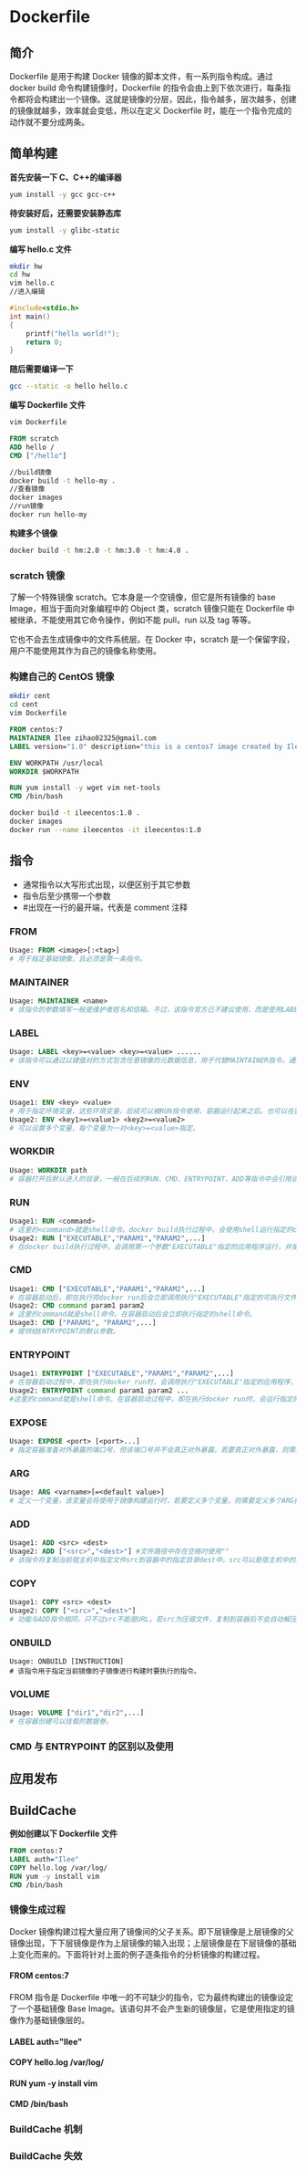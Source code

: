 # Dockerfile

## 简介

Dockerfile 是用于构建 Docker 镜像的脚本文件，有一系列指令构成。通过 docker build 命令构建镜像时，Dockerfile 的指令会由上到下依次进行，每条指令都将会构建出一个镜像。这就是镜像的分层，因此，指令越多，层次越多，创建的镜像就越多，效率就会变低，所以在定义 Dockerfile 时，能在一个指令完成的动作就不要分成两条。

## 简单构建

**首先安装一下 C、C++的编译器**

```bash
yum install -y gcc gcc-c++
```

**待安装好后，还需要安装静态库**

```bash
yum install -y glibc-static
```

**编写 hello.c 文件**

```bash
mkdir hw
cd hw
vim hello.c
//进入编辑
```

```c
#include<stdio.h>
int main()
{
    printf("hello world!");
    return 0;
}
```

**随后需要编译一下**

```bash
gcc --static -o hello hello.c
```

**编写 Dockerfile 文件**

```bash
vim Dockerfile
```

```dockerfile
FROM scratch
ADD hello /
CMD ["/hello"]
```

```bash
//build镜像
docker build -t hello-my .
//查看镜像
docker images
//run镜像
docker run hello-my
```

**构建多个镜像**

```bash
docker build -t hm:2.0 -t hm:3.0 -t hm:4.0 .
```

### scratch 镜像

了解一个特殊镜像 scratch。它本身是一个空镜像，但它是所有镜像的 base Image，相当于面向对象编程中的 Object 类，scratch 镜像只能在 Dockerfile 中被继承，不能使用其它命令操作，例如不能 pull，run 以及 tag 等等。

它也不会去生成镜像中的文件系统层。在 Docker 中，scratch 是一个保留字段，用户不能使用其作为自己的镜像名称使用。

### 构建自己的 CentOS 镜像

```bash
mkdir cent
cd cent
vim Dockerfile
```

```dockerfile
FROM centos:7
MAINTAINER Ilee zihao02325@gmail.com
LABEL version="1.0" description="this is a centos7 image created by Ilee"

ENV WORKPATH /usr/local
WORKDIR $WORKPATH

RUN yum install -y wget vim net-tools
CMD /bin/bash
```

```bash
docker build -t ileecentos:1.0 .
docker images
docker run --name ileecentos -it ileecentos:1.0
```

## 指令

- 通常指令以大写形式出现，以便区别于其它参数
- 指令后至少携带一个参数
- #出现在一行的最开端，代表是 comment 注释

### FROM

```dockerfile
Usage: FROM <image>[:<tag>]
# 用于指定基础镜像，且必须是第一条指令。
```

### MAINTAINER

```dockerfile
Usage: MAINTAINER <name>
# 该指令的参数填写一般是维护者姓名和信箱。不过，该指令官方已不建议使用，而是使用LABEL指令代替。
```

### LABEL

```dockerfile
Usage: LABEL <key>=<value> <key>=<value> ......
# 该指令可以通过以键值对的方式包含任意镜像的元数据信息，用于代替MAINTAINER指令。通过docker inspect可以查看到LABEL于MAINTAINER的内容。
```

### ENV

```dockerfile
Usage1: ENV <key> <value>
# 用于指定环境变量，这些环境变量，后续可以被RUN指令使用，容器运行起来之后。也可以在容器中获取这些环境变量。
Usage2: ENV <key1>=<value1> <key2>=<value2>
# 可以设置多个变量，每个变量为一对<key>=<value>指定。
```

### WORKDIR

```dockerfile
Usage: WORKDIR path
# 容器打开后默认进入的目录，一般在后续的RUN、CMD、ENTRYPOINT、ADD等指令中会引用该目录，可以设置多个WORKDIR指令。后续WORKDIR指令若用的是相对路径，则会基于之前WORKDIR指令指定的路径。在使用docker run运行容器时，可以通过-w参数覆盖构建时所设置的工作目录。
```

### RUN

```dockerfile
Usage1: RUN <command>
# 这里的<command>就是shell命令。docker build执行过程中，会使用shell运行指定的command。
Usage2: RUN ["EXECUTABLE","PARAM1","PARAM2",...]
# 在docker build执行过程中，会调用第一个参数"EXECUTABLE"指定的应用程序运行，并使用后面第二、第三等参数作为应用程序的运行参数。
```

### CMD

```dockerfile
Usage1: CMD ["EXECUTABLE","PARAM1","PARAM2",...]
# 在容器启动后，即在执行完docker run后会立即调用执行"EXECUTABLE"指定的可执行文件，并使用后面第二、第三等参数作为应用程序的运行参数。
Usage2: CMD command param1 param2
# 这里的command就是shell命令。在容器启动后会立即执行指定的shell命令。
Usage3: CMD ["PARAM1", "PARAM2",...]
# 提供给ENTRYPOINT的默认参数。
```

### ENTRYPOINT

```dockerfile
Usage1: ENTRYPOINT ["EXECUTABLE","PARAM1","PARAM2",...]
# 在容器启动过程中，即在执行docker run时，会调用执行"EXECUTABLE"指定的应用程序，并使用后面的二、三等参数作为用于程序的运行参数。
Usage2: ENTRYPOINT command param1 param2 ...
#这里的command就是shell命令。在容器启动过程中，即在执行docker run时，会运行指定的shell命令。
```

### EXPOSE

```dockerfile
Usage: EXPOSE <port> [<port>...]
# 指定容器准备对外暴露的端口号，但该端口号并不会真正对外暴露。若要真正对外暴露，则需要在执行docker run命令时使用-p(小p)来指定真正暴露出去的端口号。
```

### ARG

```dockerfile
Usage: ARG <varname>[=<default value>]
# 定义一个变量，该变量会将使用于镜像构建运行时，若要定义多个变量，则需要定义多个ARG指令。
```

### ADD

```dockerfile
Usage1: ADD <src> <dest>
Usage2: ADD ["<src>","<dest>"] #文件路径中存在空格时使用""
# 该指令将复制当前宿主机中指定文件src到容器中的指定目录dest中。src可以是宿主机中的绝对路径，也可以是相对路径。但相对路径是相对于docker build命令所指定的路径。src指定的文件可以是压缩文件，压缩文件复制到容器会自动解压为目录；src也可以是一个URL，此时的ADD相当于wget命令，src最好不要是目录，其会将目录中所有的内容复制到指定目录中。dest是一个绝对路径，其最后的路径必须要加上斜杠，否则系统会将最后的目录名称当作是文件名。
```

### COPY

```dockerfile
Usage1: COPY <src> <dest>
Usage2: COPY ["<src>","<dest>"]
# 功能与ADD指令相同，只不过src不能是URL。若src为压缩文件，复制到容器后不会自动解压。
```

### ONBUILD

```docker
Usage: ONBUILD [INSTRUCTION]
# 该指令用于指定当前镜像的子镜像进行构建时要执行的指令。
```

### VOLUME

```dockerfile
Usage: VOLUME ["dir1","dir2",...]
# 在容器创建可以挂载的数据卷。
```

### CMD 与 ENTRYPOINT 的区别以及使用

## 应用发布

## BuildCache

**例如创建以下 Dockerfile 文件**

```dockerfile
FROM centos:7
LABEL auth="Ilee"
COPY hello.log /var/log/
RUN yum -y install vim
CMD /bin/bash
```

### 镜像生成过程

Docker 镜像构建过程大量应用了镜像间的父子关系。即下层镜像是上层镜像的父镜像出现，下下层镜像是作为上层镜像的输入出现；上层镜像是在下层镜像的基础上变化而来的。下面将针对上面的例子逐条指令的分析镜像的构建过程。

#### **FROM centos:7**

FROM 指令是 Dockerfile 中唯一的不可缺少的指令，它为最终构建出的镜像设定了一个基础镜像 Base Image。该语句并不会产生新的镜像层，它是使用指定的镜像作为基础镜像层的。

#### **LABEL auth="Ilee"**

#### **COPY hello.log /var/log/**

#### **RUN yum -y install vim**

#### **CMD /bin/bash**

### BuildCache 机制

### BuildCache 失效
